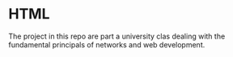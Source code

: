 # HTML
The project in this repo are part a university clas dealing with the fundamental principals of networks and web development.

